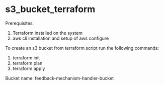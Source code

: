 # s3_bucket_terraform

Prerequisites:
1. Terraform installed on the system
2. aws cli installation and setup of aws configure

To create an s3 bucket from terraform script run the following commands:
1. terraform init
2. terraform plan
3. terraform apply

Bucket name: feedback-mechanism-handler-bucket

